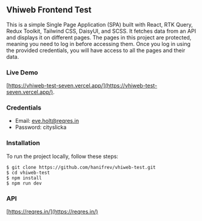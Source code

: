 ## Vhiweb Frontend Test

This is a simple Single Page Application (SPA) built with React, RTK Query, Redux Toolkit, Tailwind CSS, DaisyUI, and SCSS. It fetches data from an API and displays it on different pages. The pages in this project are protected, meaning you need to log in before accessing them. Once you log in using the provided credentials, you will have access to all the pages and their data.

### Live Demo

[https://vhiweb-test-seven.vercel.app/](https://vhiweb-test-seven.vercel.app/).

### Credentials

- Email: eve.holt@reqres.in
- Password: cityslicka

### Installation

To run the project locally, follow these steps:

```
$ git clone https://github.com/hanifrev/vhiweb-test.git
$ cd vhiweb-test
$ npm install
$ npm run dev
```

### API

[https://reqres.in/](https://reqres.in/)
